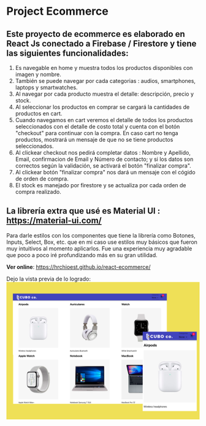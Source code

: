 

# Project Ecommerce


## Este proyecto de ecommerce es elaborado en React Js conectado a Firebase / Firestore y tiene las siguientes funcionalidades:

1. Es navegable en home y muestra todos los productos disponibles con imagen y nombre.
2. También se puede navegar por cada categorias : audios, smartphones, laptops y smartwatches.
3. Al navegar por cada producto muestra el detalle: descripción, precio y stock.
4. Al seleccionar los productos en comprar se cargará la cantidades de productos en cart.
5. Cuando navegamos en cart veremos el detalle de todos los productos seleccionados con el detalle de costo total y cuenta con el botón "checkout" para continuar con la compra. En caso cart no tenga productos, mostrará un mensaje de que no se tiene productos seleccionados.
6. Al clickear checkout nos pedirá completar datos : Nombre y Apellido, Email, confirmacion de Email y Número de contacto; y si los datos son correctos según la validación, se activará el botón "finalizar compra".
7. Al clickear botón "finalizar compra" nos dará un mensaje con el cógido de orden de compra.
8. El stock es manejado por firestore y se actualiza por cada orden de compra realizado.


## La librería extra que usé es Material UI : https://material-ui.com/

Para darle estilos con los componentes que tiene la librería como Botones, Inputs, Select, Box, etc. que en mi caso use estilos muy básicos que fueron muy intuitivos al momento aplicarlos. Fue una experiencia muy agradable que poco a poco iré profundizando más en su gran utilidad.


**Ver online**: https://hrchioest.github.io/react-ecommerce/ 

Dejo la vista previa de lo logrado:
![pag](https://raw.githubusercontent.com/hrchioest/react-ecommerce/master/public/screenshot.png)



